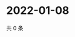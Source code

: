 # 2022-01-08

共 0 条

<!-- BEGIN WEIBO -->
<!-- 最后更新时间 Sat Jan 08 2022 04:16:43 GMT+0800 (China Standard Time) -->

<!-- END WEIBO -->
